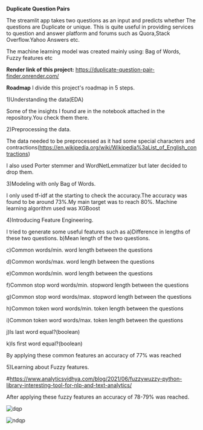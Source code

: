 **Duplicate Question Pairs**

The streamlit app takes two questions as an input and predicts whether The questions are Duplicate or unique. This is quite useful in providing services to question and answer platform and forums such as Quora,Stack Overflow.Yahoo Answers etc.

The machine learning model was created mainly using: Bag of Words, Fuzzy features etc

**Render link of this project:**
https://duplicate-question-pair-finder.onrender.com/

**Roadmap**
I divide this project's roadmap in 5 steps.

1)Understanding the data(EDA)

Some of the insights I found are in the notebook attached in the repository.You check them there.

2)Preprocessing the data.

The data needed to be preprocessed as it had some special characters and contractions(https://en.wikipedia.org/wiki/Wikipedia%3aList_of_English_contractions)

I also used Porter stemmer and WordNetLemmatizer but later decided to drop them.

3)Modeling with only Bag of Words.

I only used tf-idf at the starting to check the accuracy.The accuracy was found to be around 73%.My main target was to reach 80%. Machine learning algorithm used was XGBoost

4)Introducing Feature Engineering.

I tried to generate some useful features such as a)Difference in lengths of these two questions. b)Mean length of the two questions.

c)Common words/min. word length between the questions

d)Common words/max. word length between the questions

e)Common words/min. word length between the questions

f)Common stop word words/min. stopword length between the questions

g)Common stop word words/max. stopword length between the questions

h)Common token word words/min. token length between the questions

i)Common token word words/max. token length between the questions

j)Is last word equal?(boolean)

k)Is first word equal?(boolean)

By applying these common features an accuracy of 77% was reached

5)Learning about Fuzzy features.

#https://www.analyticsvidhya.com/blog/2021/06/fuzzywuzzy-python-library-interesting-tool-for-nlp-and-text-analytics/

After applying these fuzzy features an accuracy of 78-79% was reached.


![dqp](https://github.com/user-attachments/assets/aeabb709-fc34-4cfe-9a1a-b6a8a73974db)


![ndqp](https://github.com/user-attachments/assets/ce796c48-a639-4b61-a68e-a96b5e5dce44)

